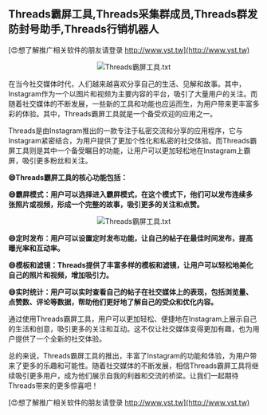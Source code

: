 ## **Threads霸屏工具,Threads采集群成员,Threads群发防封号助手,Threads行销机器人**

[😍想了解推广相关软件的朋友请登录 http://www.vst.tw](http://www.vst.tw)

 <center><img src="https://vst.tw/MP4/tuiguang/png/1.png" alt="Threads霸屏工具.txt"></center>

在当今社交媒体时代，人们越来越喜欢分享自己的生活、见解和故事。其中，Instagram作为一个以图片和视频为主要内容的平台，吸引了大量用户的关注。而随着社交媒体的不断发展，一些新的工具和功能也应运而生，为用户带来更丰富多彩的体验。其中，Threads霸屏工具就是一个备受欢迎的应用之一。

Threads是由Instagram推出的一款专注于私密交流和分享的应用程序，它与Instagram紧密结合，为用户提供了更加个性化和私密的社交体验。而Threads霸屏工具则是其中一个备受瞩目的功能，让用户可以更加轻松地在Instagram上霸屏，吸引更多粉丝和关注。

**😄Threads霸屏工具的核心功能包括：**

**😄霸屏模式：用户可以选择进入霸屏模式，在这个模式下，他们可以发布连续多张照片或视频，形成一个完整的故事，吸引更多的关注和点赞。**

 <center><img src="https://vst.tw/MP4/tuiguang/png/5.png" alt="Threads霸屏工具.txt"></center>

**😄定时发布：用户可以设置定时发布功能，让自己的帖子在最佳时间发布，提高曝光率和互动率。**

**😄模板和滤镜：Threads提供了丰富多样的模板和滤镜，让用户可以轻松地美化自己的照片和视频，增加吸引力。**

**😄实时统计：用户可以实时查看自己的帖子在社交媒体上的表现，包括浏览量、点赞数、评论等数据，帮助他们更好地了解自己的受众和优化内容。**

通过使用Threads霸屏工具，用户可以更加轻松、便捷地在Instagram上展示自己的生活和创意，吸引更多的关注和互动。这不仅让社交媒体变得更加有趣，也为用户提供了一个全新的社交体验。

总的来说，Threads霸屏工具的推出，丰富了Instagram的功能和体验，为用户带来了更多的乐趣和可能性。随着社交媒体的不断发展，相信Threads霸屏工具将继续吸引更多用户，成为他们展示自我的利器和交流的桥梁。让我们一起期待Threads带来的更多惊喜吧！

[😍想了解推广相关软件的朋友请登录 http://www.vst.tw](http://www.vst.tw)




